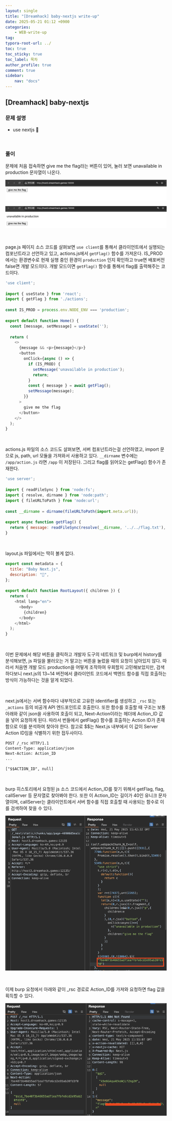 ```yaml
---
layout: single
title: "[Dreamhack] baby-nextjs write-up"
date: 2025-05-21 01:12 +0900
categories: 
    - WEB-write-up
tag:
typora-root-url: ../
toc: true
toc_sticky: true
toc_label: 목차
author_profile: true
comment: true
sidebar:
    nav: "docs"
---
```


## [Dreamhack] baby-nextjs

### 문제 설명

- use nextjs 👶

<br>

### 풀이

문제에 처음 접속하면 give me the flag라는 버튼이 있어, 눌러 보면 unavailable in production 문자열이 나온다.

![image-20250521011430496](/images/2025-05-21-baby-nextjs/image-20250521011430496.png)

![image-20250521011508594](/images/2025-05-21-baby-nextjs/image-20250521011508594.png)

<br>

page.js 페이지 소스 코드를 살펴보면 `use client`를 통해서 클라이언트에서 실행되는 컴포넌트라고 선언하고 있고, actions.js에서 `getFlag()` 함수를 가져온다. IS_PROD에서는 환경변수로 현재 실행 중인 환경이 `production` 인지 확인하고 true면 배포버전 false면 개발 모드이다. 개발 모드이면 `getFlag()` 함수를 통해서 flag를 출력해주는 코드이다.

```javascript
'use client';

import { useState } from 'react';
import { getFlag } from './actions';

const IS_PROD = process.env.NODE_ENV === 'production';

export default function Home() {
  const [message, setMessage] = useState('');

  return (
    <>
      {message && <p>{message}</p>}
      <button
        onClick={async () => {
          if (IS_PROD) {
            setMessage('unavailable in production');
            return;
          }
          const { message } = await getFlag();
          setMessage(message);
        }}
      >
        give me the flag
      </button>
    </>
  );
}

```

<br>

actions.js 파일의 소스 코드도 살펴보면, 서버 컴포넌트라는걸 선언하였고, import 문으로 js, path, url 모듈을 가져와서 사용하고 있다. `__dirname` 변수에는  `/app/action.js` 라면 `/app` 이 저장된다. 그리고 flag를 읽어오는 getFlag() 함수가 존재한다.

```javascript
'use server';

import { readFileSync } from 'node:fs';
import { resolve, dirname } from 'node:path';
import { fileURLToPath } from 'node:url';

const __dirname = dirname(fileURLToPath(import.meta.url));

export async function getFlag() {
  return { message: readFileSync(resolve(__dirname, '../../flag.txt'), 'utf8') };
}

```

<br>

layout.js 파일에서는 딱히 볼게 없다.

```javascript
export const metadata = {
  title: "Baby Next.js",
  description: "👶",
};

export default function RootLayout({ children }) {
  return (
    <html lang="en">
      <body>
        {children}
      </body>
    </html>
  );
}

```

<br>

이번 문제에서 해당 버튼을 클릭하고 개발자 도구의 네트워크 및 burp에서 history를 분석해보면, js 파일을 불러오는 거 말고는 버튼을 눌렀을 때의 요청이 남아있지 않다. 따라서 처음엔 개발 모드 production을 어떻게 조작하여 우회할지 고민해보았지만, 검색하다보니 next.js의 13~14 버전에서 클라이언트 코드에서 백엔드 함수를 직접 호출하는 방식이 가능하다는 것을 알게 되었다.

<br>

next.js에서는 서버 함수마다 내부적으로 고유한 identifier를 생성하고 `_rsc` 또는 `_actions` 등의 비공개 API 엔드포인트로 호출한다. 또한 함수를 호출할 때 구조는 보통 아래와 같이 json을 사용하여 호출이 되고, Next-Action이라는 헤더에 Action_ID 값을 넣어 요청하게 된다. 따라서 번들에서 getFlag() 함수를 호출하는 Action ID가 존재함으로 이를 분석하여 찾아야 한다. 참고로 $$는 Next.js 내부에서 이 값이 Server Action ID임을 식별하기 위한 접두사이다.

```
POST /_rsc HTTP/1.1
Content-Type: application/json
Next-Action: Action_ID
...

["$$ACTION_ID", null]
```

<br>

burp 히스토리에서 요청된 js 소스 코드에서 Action_ID를 찾기 위해서 getFlag, flag, callServer 등 문자열로 찾아봐야 한다. 또한 이 Action_ID는 길이가 40인 유니크 문자열이며, callServer는 클라이언트에서 서버 함수를 직접 호출할 때 사용되는 함수로 이를 검색하여 찾을 수 있다.

![image-20250521210016708](/images/2025-05-21-baby-nextjs/image-20250521210016708.png)

<br>

이제 burp 요청에서 아래와 같이 _rsc 경로로 Action_ID를 가져와 요청하면 flag 값을 획득할 수 있다.

![image-20250521205721080](/images/2025-05-21-baby-nextjs/image-20250521205721080.png)